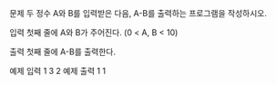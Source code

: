 문제
두 정수 A와 B를 입력받은 다음, A-B를 출력하는 프로그램을 작성하시오.

입력
첫째 줄에 A와 B가 주어진다. (0 < A, B < 10)

출력
첫째 줄에 A-B를 출력한다.

예제 입력 1 
3 2
예제 출력 1 
1

